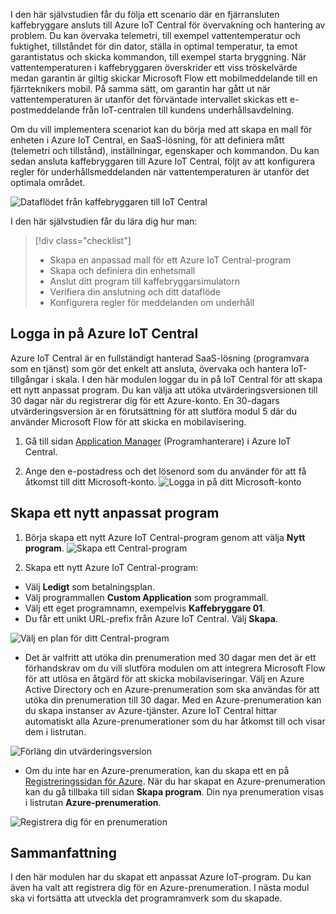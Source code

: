  I den här självstudien får du följa ett scenario där en fjärransluten kaffebryggare ansluts till Azure IoT Central för övervakning och hantering av problem. Du kan övervaka telemetri, till exempel vattentemperatur och fuktighet, tillståndet för din dator, ställa in optimal temperatur, ta emot garantistatus och skicka kommandon, till exempel starta bryggning. När vattentemperaturen i kaffebryggaren överskrider ett viss tröskelvärde medan garantin är giltig skickar Microsoft Flow ett mobilmeddelande till en fjärrteknikers mobil. På samma sätt, om garantin har gått ut när vattentemperaturen är utanför det förväntade intervallet skickas ett e-postmeddelande från IoT-centralen till kundens underhållsavdelning.

Om du vill implementera scenariot kan du börja med att skapa en mall för enheten i Azure IoT Central, en SaaS-lösning, för att definiera mått (telemetri och tillstånd), inställningar, egenskaper och kommandon. Du kan sedan ansluta kaffebryggaren till Azure IoT Central, följt av att konfigurera regler för underhållsmeddelanden när vattentemperaturen är utanför det optimala området.

![Dataflödet från kaffebryggaren till IoT Central](../images/1-data-flow.png)

I den här självstudien får du lära dig hur man:
> [!div class="checklist"]
> * Skapa en anpassad mall för ett Azure IoT Central-program
> * Skapa och definiera din enhetsmall
> * Anslut ditt program till kaffebryggarsimulatorn
> * Verifiera din anslutning och ditt dataflöde
> * Konfigurera regler för meddelanden om underhåll
 
## <a name="sign-in-to-azure-iot-central"></a>Logga in på Azure IoT Central

Azure IoT Central är en fullständigt hanterad SaaS-lösning (programvara som en tjänst) som gör det enkelt att ansluta, övervaka och hantera IoT-tillgångar i skala. I den här modulen loggar du in på IoT Central för att skapa ett nytt anpassat program. Du kan välja att utöka utvärderingsversionen till 30 dagar när du registrerar dig för ett Azure-konto. En 30-dagars utvärderingsversion är en förutsättning för att slutföra modul 5 där du använder Microsoft Flow för att skicka en mobilavisering.

1. Gå till sidan [Application Manager](https://aka.ms/iotcentral) (Programhanterare) i Azure IoT Central. 

1. Ange den e-postadress och det lösenord som du använder för att få åtkomst till ditt Microsoft-konto.
![Logga in på ditt Microsoft-konto](../images/1-create-app-a.png)

## <a name="create-a-new-custom-application"></a>Skapa ett nytt anpassat program

1. Börja skapa ett nytt Azure IoT Central-program genom att välja **Nytt program**. 
![Skapa ett Central-program](../images/1-create-app-b.png)

1. Skapa ett nytt Azure IoT Central-program:
* Välj **Ledigt** som betalningsplan.
* Välj programmallen **Custom Application** som programmall.
* Välj ett eget programnamn, exempelvis **Kaffebryggare 01**. 
* Du får ett unikt URL-prefix från Azure IoT Central. Välj **Skapa**.

![Välj en plan för ditt Central-program](../images/1-create-app-c.png)

* Det är valfritt att utöka din prenumeration med 30 dagar men det är ett förhandskrav om du vill slutföra modulen om att integrera Microsoft Flow för att utlösa en åtgärd för att skicka mobilaviseringar. Välj en Azure Active Directory och en Azure-prenumeration som ska användas för att utöka din prenumeration till 30 dagar. Med en Azure-prenumeration kan du skapa instanser av Azure-tjänster. Azure IoT Central hittar automatiskt alla Azure-prenumerationer som du har åtkomst till och visar dem i listrutan.
        
![Förläng din utvärderingsversion](../images/1-create-app-d.png)
    
* Om du inte har en Azure-prenumeration, kan du skapa ett en på [Registreringssidan för Azure](https://aka.ms/createazuresubscription). När du har skapat en Azure-prenumeration kan du gå tillbaka till sidan **Skapa program**. Din nya prenumeration visas i listrutan **Azure-prenumeration**.
        
![Registrera dig för en prenumeration](../images/1-create-app-e.png)

## <a name="summary"></a>Sammanfattning

I den här modulen har du skapat ett anpassat Azure IoT-program. Du kan även ha valt att registrera dig för en Azure-prenumeration. I nästa modul ska vi fortsätta att utveckla det programramverk som du skapade. 